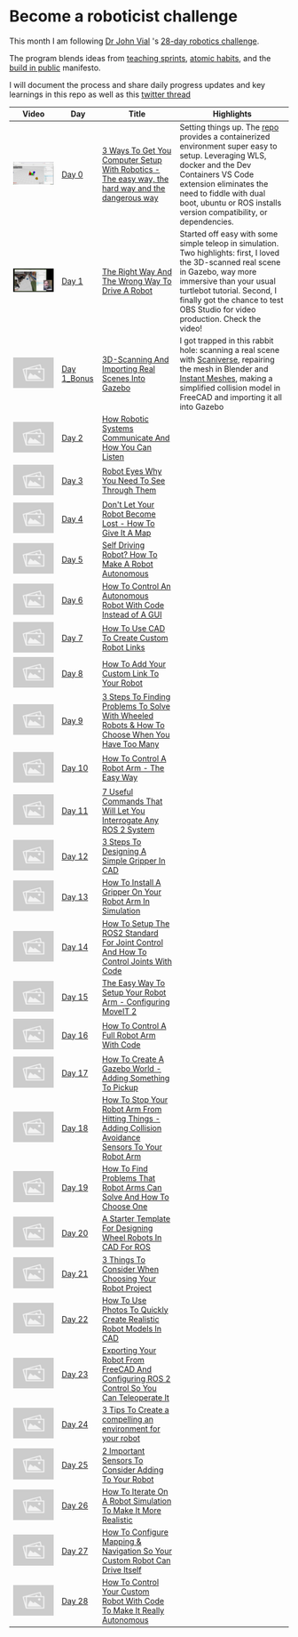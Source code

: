 # Become a roboticist challenge

This month I am following [Dr John Vial](https://x.com/johnvial) 's [28-day robotics challenge]( https://becomearoboticist.com/). 

The program blends ideas from [teaching sprints](https://www.teachingsprints.com/), [atomic habits](https://jamesclear.com/atomic-habits-summary), and the [build in public](https://buildinpublic.com/) manifesto. 

I will document the process and share daily progress updates and key learnings in this repo as well as this [twitter thread](https://x.com/aergenium/status/1888376092571967708) 

| Video | Day  | Title   | Highlights |
|-------|------|---------|------------|
| [![Image](./notes/Day00/assets/thumbnail.jpg)](./notes/Day00/assets/Day00.mp4) | [Day 0](./notes/Day00/) | [3 Ways To Get You Computer Setup With Robotics - The easy way, the hard way and the dangerous way](./notes/Day00/README.md) | Setting things up. The [repo]([https://github.com/johnny555/bar_ws](https://t.co/zbIHhpvXrG)) provides a containerized environment super easy to setup. Leveraging WLS, docker and the Dev Containers VS Code extension eliminates the need to fiddle with dual boot, ubuntu or ROS installs version compatibility, or dependencies. |
| [![Image](./notes/Day01/assets/thumbnail.jpg)](./notes/Day01/assets/Day01.mp4) | [Day 1](./notes/Day01/) | [The Right Way And The Wrong Way To Drive A Robot](./notes/Day01/README.md) | Started off easy with some simple teleop in simulation. Two highlights: first, I loved the 3D-scanned real scene in Gazebo, way more immersive than your usual turtlebot tutorial. Second, I finally got the chance to test OBS Studio for video production. Check the video! |
| [![Image](./notes/Day01_Bonus/assets/thumbnail.jpg)](./notes/Day01/assets/Day01_Bonus.mp4) | [Day 1_Bonus](./notes/Day01_Bonus/) | [3D-Scanning And Importing Real Scenes Into Gazebo](./notes/Day01_Bonus/README.md) | I got trapped in this rabbit hole: scanning a real scene with [Scaniverse](https://scaniverse.com/), repairing the mesh in Blender and [Instant Meshes](https://github.com/wjakob/instant-meshes), making a simplified collision model in FreeCAD and importing it all into Gazebo |
| [![Image](./notes/Day02/assets/thumbnail.jpg)](./notes/Day02/assets/Day02.mp4) | [Day 2](./notes/Day02/) | [How Robotic Systems Communicate And How You Can Listen](./notes/Day02/README.md) |  |
| [![Image](./notes/Day03/assets/thumbnail.jpg)](./notes/Day03/assets/Day03.mp4) | [Day 3](./notes/Day03/) | [Robot Eyes Why You Need To See Through Them](./notes/Day03/README.md) |  |
| [![Image](./notes/Day04/assets/thumbnail.jpg)](./notes/Day04/assets/Day04.mp4) | [Day 4](./notes/Day04/) | [Don't Let Your Robot Become Lost - How To Give It A Map](./notes/Day04/README.md) |  |
| [![Image](./notes/Day05/assets/thumbnail.jpg)](./notes/Day05/assets/Day05.mp4) | [Day 5](./notes/Day05/) | [Self Driving Robot? How To Make A Robot Autonomous](./notes/Day05/README.md) |  |
| [![Image](./notes/Day06/assets/thumbnail.jpg)](./notes/Day06/assets/Day06.mp4) | [Day 6](./notes/Day06/) | [How To Control An Autonomous Robot With Code Instead of A GUI](./notes/Day06/README.md) |  |
| [![Image](./notes/Day07/assets/thumbnail.jpg)](./notes/Day07/assets/Day07.mp4) | [Day 7](./notes/Day07/) | [How To Use CAD To Create Custom Robot Links](./notes/Day07/README.md) |  |
| [![Image](./notes/Day08/assets/thumbnail.jpg)](./notes/Day08/assets/Day08.mp4) | [Day 8](./notes/Day08/) | [How To Add Your Custom Link To Your Robot](./notes/Day08/README.md) |  |
| [![Image](./notes/Day09/assets/thumbnail.jpg)](./notes/Day09/assets/Day09.mp4) | [Day 9](./notes/Day09/) | [3 Steps To Finding Problems To Solve With Wheeled Robots & How To Choose When You Have Too Many](./notes/Day09/README.md) |  |
| [![Image](./notes/Day10/assets/thumbnail.jpg)](./notes/Day10/assets/Day10.mp4) | [Day 10](./notes/Day10/) | [How To Control A Robot Arm - The Easy Way](./notes/Day10/README.md) |  |
| [![Image](./notes/Day11/assets/thumbnail.jpg)](./notes/Day11/assets/Day11.mp4) | [Day 11](./notes/Day11/) | [7 Useful Commands That Will Let You Interrogate Any ROS 2 System](./notes/Day11/README.md) |  |
| [![Image](./notes/Day12/assets/thumbnail.jpg)](./notes/Day12/assets/Day12.mp4) | [Day 12](./notes/Day12/) | [3 Steps To Designing A Simple Gripper In CAD](./notes/Day12/README.md) |  |
| [![Image](./notes/Day13/assets/thumbnail.jpg)](./notes/Day13/assets/Day13.mp4) | [Day 13](./notes/Day13/) | [How To Install A Gripper On Your Robot Arm In Simulation](./notes/Day13/README.md) |  |
| [![Image](./notes/Day14/assets/thumbnail.jpg)](./notes/Day14/assets/Day14.mp4) | [Day 14](./notes/Day14/) | [How To Setup The ROS2 Standard For Joint Control And How To Control Joints With Code](./notes/Day14/README.md) |  |
| [![Image](./notes/Day15/assets/thumbnail.jpg)](./notes/Day15/assets/Day15.mp4) | [Day 15](./notes/Day15/) | [The Easy Way To Setup Your Robot Arm - Configuring MoveIT 2](./notes/Day15/README.md) |  |
| [![Image](./notes/Day16/assets/thumbnail.jpg)](./notes/Day16/assets/Day16.mp4) | [Day 16](./notes/Day16/) | [How To Control A Full Robot Arm With Code](./notes/Day16/README.md) |  |
| [![Image](./notes/Day17/assets/thumbnail.jpg)](./notes/Day17/assets/Day17.mp4) | [Day 17](./notes/Day17/) | [How To Create A Gazebo World - Adding Something To Pickup](./notes/Day17/README.md) |  |
| [![Image](./notes/Day18/assets/thumbnail.jpg)](./notes/Day18/assets/Day18.mp4) | [Day 18](./notes/Day18/) | [How To Stop Your Robot Arm From Hitting Things - Adding Collision Avoidance Sensors To Your Robot Arm](./notes/Day18/README.md) |  |
| [![Image](./notes/Day19/assets/thumbnail.jpg)](./notes/Day19/assets/Day19.mp4) | [Day 19](./notes/Day19/) | [How To Find Problems That Robot Arms Can Solve And How To Choose One](./notes/Day19/README.md) |  |
| [![Image](./notes/Day20/assets/thumbnail.jpg)](./notes/Day20/assets/Day20.mp4) | [Day 20](./notes/Day20/) | [A Starter Template For Designing Wheel Robots In CAD For ROS](./notes/Day20/README.md) |  |
| [![Image](./notes/Day21/assets/thumbnail.jpg)](./notes/Day21/assets/Day21.mp4) | [Day 21](./notes/Day21/) | [3 Things To Consider When Choosing Your Robot Project](./notes/Day21/README.md) |  |
| [![Image](./notes/Day22/assets/thumbnail.jpg)](./notes/Day22/assets/Day22.mp4) | [Day 22](./notes/Day22/) | [How To Use Photos To Quickly Create Realistic Robot Models In CAD](./notes/Day22/README.md) |  |
| [![Image](./notes/Day23/assets/thumbnail.jpg)](./notes/Day23/assets/Day23.mp4) | [Day 23](./notes/Day23/) | [Exporting Your Robot From FreeCAD And Configuring ROS 2 Control So You Can Teleoperate It](./notes/Day23/README.md) |  |
| [![Image](./notes/Day24/assets/thumbnail.jpg)](./notes/Day24/assets/Day24.mp4) | [Day 24](./notes/Day24/) | [3 Tips To Create a compelling an environment for your robot](./notes/Day24/README.md) |  |
| [![Image](./notes/Day25/assets/thumbnail.jpg)](./notes/Day25/assets/Day25.mp4) | [Day 25](./notes/Day25/) | [2 Important Sensors To Consider Adding To Your Robot](./notes/Day25/README.md) |  |
| [![Image](./notes/Day26/assets/thumbnail.jpg)](./notes/Day26/assets/Day26.mp4) | [Day 26](./notes/Day26/) | [How To Iterate On A Robot Simulation To Make It More Realistic](./notes/Day26/README.md) |  |
| [![Image](./notes/Day27/assets/thumbnail.jpg)](./notes/Day27/assets/Day27.mp4) | [Day 27](./notes/Day27/) | [How To Configure Mapping & Navigation So Your Custom Robot Can Drive Itself](./notes/Day27/README.md) |  |
| [![Image](./notes/Day28/assets/thumbnail.jpg)](./notes/Day28/assets/Day28.mp4) | [Day 28](./notes/Day28/) | [How To Control Your Custom Robot With Code To Make It Really Autonomous](./notes/Day28/README.md) |  |

